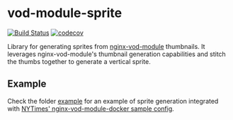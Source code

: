 # vod-module-sprite

[![Build Status](https://travis-ci.org/fsouza/vod-module-sprite.svg?branch=master)](https://travis-ci.org/fsouza/vod-module-sprite)
[![codecov](https://codecov.io/gh/fsouza/vod-module-sprite/branch/master/graph/badge.svg)](https://codecov.io/gh/fsouza/vod-module-sprite)

Library for generating sprites from
[nginx-vod-module](https://github.com/kaltura/nginx-vod-module) thumbnails. It
leverages nginx-vod-module's thumbnail generation capabilities and stitch the
thumbs together to generate a vertical sprite.

## Example

Check the folder [example](/example) for an example of sprite generation integrated with
[NYTimes' nginx-vod-module-docker sample
config](https://github.com/NYTimes/nginx-vod-module-docker/tree/master/examples).
